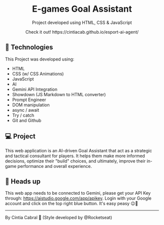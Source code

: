   <h1 align="center"> E-games Goal Assistant </h1>

<p align="center">
Project developed using HTML, CSS & JavaScript<br/>
</p>

<p align="center">
Check it out! https://cintiacab.github.io/esport-ai-agent/ <br/>
</p>





## 🚀 Technologies

This Project was developed using:

- HTML
- CSS (w/ CSS Animations)
- JavaScript
- AI
- Gemini API Integration
- Showdown (JS Markdown to HTML converter)
- Prompt Engineer
- DOM manipulation
- async / await
- Try / catch
- Git and Github

## 💻 Project

This web application is an AI-driven Goal Assistant that act as a strategic and tactical consultant for players. It helps them make more informed decisions, optimize their "build" choices, and ultimately, improve their in-game performance and overall experience. 

## 💬 Heads up

This web app needs to be connected to Gemini, please get your API Key through: https://aistudio.google.com/app/apikey. Login with your Google account and click on the top right blue button. It's easy peasy 😉🍋

---

By Cíntia Cabral 👋 (Style developed by @Rocketseat)
